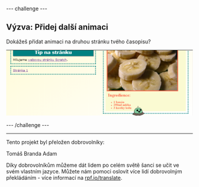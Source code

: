 --- challenge ---

## Výzva: Přidej další animaci

Dokážeš přidat animaci na druhou stránku tvého časopisu?

![snímek obrazovky](images/magazine-animation-challenge.png)

--- /challenge ---

***

Tento projekt byl přeložen dobrovolníky:

Tomáš Branda
Adam

Díky dobrovolníkům můžeme dát lidem po celém světě šanci se učit ve svém vlastním jazyce. Můžete nám pomoci oslovit více lidí dobrovolným překládáním - více informací na [rpf.io/translate](https://rpf.io/translate).